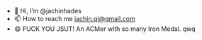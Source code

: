 - 👋 Hi, I’m @jachinhades
- 📫 How to reach me jachin.qi@gmail.com
- 😄 FUCK YOU JSUT!
An ACMer with so many Iron Medal. qwq



<!---
jachinhades/jachinhades is a ✨ special ✨ repository because its `README.md` (this file) appears on your GitHub profile.
You can click the Preview link to take a look at your changes.
--->

